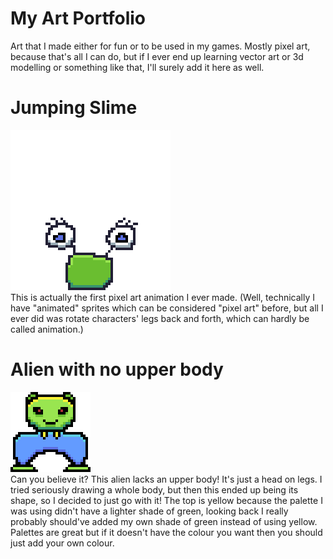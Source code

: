 # My Art Portfolio
Art that I made either for fun or to be used in my games. Mostly pixel art, because that's all I can do, but if I ever end up learning vector art or 3d modelling or something like that, I'll surely add it here as well.

# Jumping Slime
![jumpingslime](jumpingslime.gif)  
This is actually the first pixel art animation I ever made. (Well, technically I have "animated" sprites which can be considered "pixel art" before, but all I ever did was rotate characters' legs back and forth, which can hardly be called animation.)

# Alien with no upper body
![alien big](nolegalien.png)  
Can you believe it? This alien lacks an upper body! It's just a head on legs. I tried seriously drawing a whole body, but then this ended up being its shape, so I decided to just go with it! 
The top is yellow because the palette I was using didn't have a lighter shade of green, looking back I really probably should've added my own shade of green instead of using yellow. Palettes are great but if it doesn't have the colour you want then you should just add your own colour.
